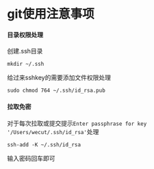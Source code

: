 # git使用注意事项

#### 目录权限处理
创建.ssh目录
```
mkdir ~/.ssh
```

给过来sshkey的需要添加文件权限处理
```
sudo chmod 764 ~/.ssh/id_rsa.pub
```


#### 拉取免密
对于每次拉取或提交提示`Enter passphrase for key '/Users/wecut/.ssh/id_rsa'`处理
```
ssh-add -K ~/.ssh/id_rsa
```
输入密码回车即可
